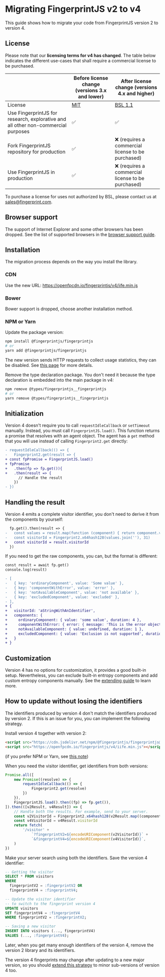 # Migrating FingerprintJS v2 to v4

This guide shows how to migrate your code from FingerprintJS version 2 to version 4.

## License

Please note that our **licensing terms for v4 has changed**. The table below indicates the different use-cases that shall require a commercial license to be purchased.

|                                                                                   | Before license change (versions 3.x and lower) | After license change (versions 4.x and higher)     |
| --------------------------------------------------------------------------------- | ---------------------------------------------- | -------------------------------------------------- |
| License                                                                           | [MIT](https://opensource.org/license/mit/)     | [BSL 1.1](../../LICENSE)                           |
| Use FingerprintJS for research, explorative and all other non-commercial purposes | ✅                                             | ✅                                                 |
| Fork FingerprintJS repository for production                                      | ✅                                             | ❌ (requires a commercial license to be purchased) |
| Use FingerprintJS in production                                                   | ✅                                             | ❌ (requires a commercial license to be purchased) |

To purchase a license for uses not authorized by BSL, please contact us at [sales@fingerprint.com](mailto:sales@fingerprint.com?subject=Interested%20in%20FingerprintJS%20commercial%20license).

## Browser support

The support of Internet Explorer and some other browsers has been dropped.
See the list of supported browsers in the [browser support guide](../browser_support.md).

## Installation

The migration process depends on the way you install the library.

### CDN

Use the new URL: https://openfpcdn.io/fingerprintjs/v4/iife.min.js

### Bower

Bower support is dropped, choose another installation method.

### NPM or Yarn

Update the package version:

```bash
npm install @fingerprintjs/fingerprintjs
# or
yarn add @fingerprintjs/fingerprintjs
```

The new version sends HTTP requests to collect usage statistics, they can be disabled.
See [this page](../api.md#webpackrollupnpmyarn) for more details.

Remove the type declaration package.
You don't need it because the type declaration is embedded into the main package in v4:

```bash
npm remove @types/fingerprintjs__fingerprintjs
# or
yarn remove @types/fingerprintjs__fingerprintjs
```

## Initialization

Version 4 doesn't require you to call `requestIdleCallback` or `setTimeout` manually.
Instead, you must call `FingerprintJS.load()`.
This function returns a promise that resolves with an agent object.
The agent has a `get` method that you will use instead of calling `Fingerprint2.get` directly:

```diff
- requestIdleCallback(() => {
-   Fingerprint2.get(result => {
+ const fpPromise = FingerprintJS.load()
+ fpPromise
+   .then(fp => fp.get()){
+   .then(result => {
      // Handle the result
    })
- })
```

## Handling the result

Version 4 emits a complete visitor identifier, you don't need to derive it from the components by yourself:

```diff
  fp.get().then(result => {
-   const values = result.map(function (component) { return component.value })
-   const visitorId = Fingerprint2.x64hash128(values.join(''), 31)
+   const visitorId = result.visitorId
  })
```

If you need to get the raw components, you can, but the format is different:

```diff
const result = await fp.get()
console.log(result)

- [
-   { key: 'ordinaryComponent', value: 'Some value' },
-   { key: 'componentWithError', value: 'error' },
-   { key: 'notAvailableComponent', value: 'not available' },
-   { key: 'excludedComponent', value: 'excluded' },
- ],
+ {
+   visitorId: 'aStringWithAnIdentifier',
+   components: {
+     ordinaryComponent: { value: 'some value', duration: 4 },
+     componentWithError: { error: { message: 'This is the error object' }, duration: 2 },
+     notAvailableComponent: { value: undefined, duration: 1 },
+     excludedComponent: { value: 'Exclusion is not supported', duration: 10 },
+   }
+ }
```

## Customization

Version 4 has no options for customization, it provides a good built-in setup.
Nevertheless, you can exclude built-in entropy components and add custom entropy components manually.
See the [extending guide](../extending.md) to learn more.

## How to update without losing the identifiers

The identifiers produced by version 4 don't match the identifiers produced by version 2.
If this is an issue for you, you can implement the following strategy.

Install version 4 together with version 2:

```html
<script src="https://cdn.jsdelivr.net/npm/@fingerprintjs/fingerprintjs@2/dist/fingerprint2.min.js"></script>
<script src="https://openfpcdn.io/fingerprintjs/v4/iife.min.js"></script>
```

(if you prefer NPM or Yarn, see [this note](https://stackoverflow.com/a/56495651/1118709))

When you need the visitor identifier, get identifiers from both versions:

```js
Promise.all([
    new Promise((resolve) => {
        requestIdleCallback(() => {
            Fingerprint2.get(resolve)
        })
    }),
    FingerprintJS.load().then((fp) => fp.get()),
]).then(([v2Result, v4Result]) => {
    // Handle both the results. For example, send to your server.
    const v2VisitorId = Fingerprint2.x64hash128(v2Result.map((component) => component.value).join(''), 31)
    const v4VisitorId = v4Result.visitorId
    return fetch(
        '/visitor' +
            `?fingerprintV2=${encodeURIComponent(v2VisitorId)}` +
            `&fingerprintV4=${encodeURIComponent(v4VisitorId)}`,
    )
})
```

Make your server search using both the identifiers. Save the version 4 identifier:

```sql
-- Getting the visitor
SELECT * FROM visitors
WHERE
  fingerprintV2 = :fingerprintV2 OR
  fingerprintV4 = :fingerprintV4;

-- Update the visitor identifier
-- to switch to the fingerprint version 4
UPDATE visitors
SET fingerprintV4 = :fingerprintV4
WHERE fingerprintV2 = :fingerprintV2;

-- Saving a new visitor
INSERT INTO visitors (..., fingerprintV4)
VALUES (..., :fingerprintV4);
```

Later, when you get many enough identifiers of the version 4, remove the version 2 library and its identifiers.

The version 4 fingerprints may change after updating to a new major version, so you should
[extend this strategy](../version_policy.md#how-to-update-without-losing-the-identifiers) to minor sub-versions of version 4 too.
